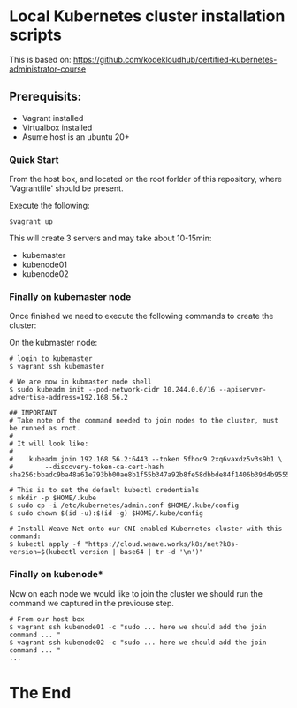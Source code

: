# Local Kubernetes cluster installation scripts

This is based on: https://github.com/kodekloudhub/certified-kubernetes-administrator-course

## Prerequisits: 
  - Vagrant installed
  - Virtualbox installed
  - Asume host is an ubuntu 20+


### Quick Start

From the host box, and located on the root forlder of this repository, where 'Vagrantfile' should be present. 

Execute the following:

```
$vagrant up
```

This will create 3 servers and may take about 10-15min: 
  - kubemaster
  - kubenode01
  - kubenode02

### Finally on kubemaster node
Once finished we need to execute the following commands to create the cluster:

On the kubmaster node:
```
# login to kubemaster
$ vagrant ssh kubemaster

# We are now in kubmaster node shell
$ sudo kubeadm init --pod-network-cidr 10.244.0.0/16 --apiserver-advertise-address=192.168.56.2

## IMPORTANT 
# Take note of the command needed to join nodes to the cluster, must be runned as root.
#
# It will look like:
# 
#    kubeadm join 192.168.56.2:6443 --token 5fhoc9.2xq6vaxdz5v3s9b1 \
#        --discovery-token-ca-cert-hash sha256:bbadc9ba48a61e793bb00ae8b1f55b347a92b8fe58dbbde84f1406b39d4b9555
 
# This is to set the default kubectl credentials 
$ mkdir -p $HOME/.kube
$ sudo cp -i /etc/kubernetes/admin.conf $HOME/.kube/config
$ sudo chown $(id -u):$(id -g) $HOME/.kube/config

# Install Weave Net onto our CNI-enabled Kubernetes cluster with this command:
$ kubectl apply -f "https://cloud.weave.works/k8s/net?k8s-version=$(kubectl version | base64 | tr -d '\n')"

```

### Finally on kubenode*
Now on each node we would like to join the cluster we should run the command we captured in the previouse step.

```
# From our host box
$ vagrant ssh kubenode01 -c "sudo ... here we should add the join command ... "
$ vagrant ssh kubenode02 -c "sudo ... here we should add the join command ... "
...
```

# The End
